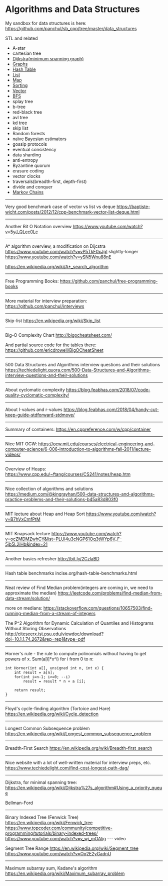 # Algorithms and Data Structures

My sandbox for data structures is here:
https://github.com/panchul/sb_cpp/tree/master/data_structures

STL and related

- A-star
- cartesian tree
- [Dijkstra(minimum spanning graph)](Dijkstra.md)
- [Graphs](Graphs.md)
- [Hash Table](HashTable.md)
- [List](List.md)
- [Map](Map.md)
- [Sorting](Sorting.md)
- [Vector](Vector.md)
- [BFS](BFS.md)
- splay tree
- b-tree
- red-black tree
- avl tree
- kd tree
- skip list
- Random forests
- naïve Bayesian estimators
- gossip protocols
- eventual consistency
- data sharding
- anti-entropy
- Byzantine quorum
- erasure coding
- vector clocks
- traversals(breadth-first, depth-first)
- divide and conquer
- [Markov Chains](MarkovChains.md)

---

Very good benchmark case of vector vs list vs deque
https://baptiste-wicht.com/posts/2012/12/cpp-benchmark-vector-list-deque.html

---

Another Bit O Notation overview
https://www.youtube.com/watch?v=5yJ_QLec0Lc

---

A* algorithm overview, a modification on Dijcstra
https://www.youtube.com/watch?v=vP5TkF0xJgI
slightly-longer
https://www.youtube.com/watch?v=ySN5Wnu88nE

https://en.wikipedia.org/wiki/A*_search_algorithm

---

Free Programming Books:
https://github.com/panchul/free-programming-books

---

More material for interview preparation:
https://github.com/panchul/interviews

---

Skip-list
https://en.wikipedia.org/wiki/Skip_list

---

Big-O Complexity Chart
http://bigocheatsheet.com/

And partial source code for the tables there:
https://github.com/ericdrowell/BigOCheatSheet

---

500 Data Structures and Algorithms interview questions and their solutions
https://techiedelight.quora.com/500-Data-Structures-and-Algorithms-interview-questions-and-their-solutions

---

About cyclomatic complexity
https://blog.feabhas.com/2018/07/code-quality-cyclomatic-complexity/

---

About l-values and r-values
https://blog.feabhas.com/2018/04/handy-cut-keep-guide-stdforward-stdmove/

---

Summary of containers:
https://en.cppreference.com/w/cpp/container

---

Nice MIT OCW:
https://ocw.mit.edu/courses/electrical-engineering-and-computer-science/6-006-introduction-to-algorithms-fall-2011/lecture-videos/

---

Overview of Heaps: 
https://www.cpp.edu/~ftang/courses/CS241/notes/heap.htm

---

Nice collection of algorithms and solutions
https://medium.com/@kingrayhan/500-data-structures-and-algorithms-practice-problems-and-their-solutions-b45a83d803f0

---

MIT lecture about Heap and Heap Sort
https://www.youtube.com/watch?v=B7hVxCmfPtM

---

MIT Knapsack lecture 
https://www.youtube.com/watch?v=ocZMDMZwhCY&list=PLUl4u3cNGP61Oq3tWYp6V_F-5jb5L2iHb&index=21

---

Another basics refresher 
http://bit.ly/2CzlaBD

---

Hash table benchmarks
incise.org/hash-table-benchmarks.html

---

Neat review of Find Median problem(integers are coming in, we need to approximate the median)
https://leetcode.com/problems/find-median-from-data-stream/solution/

more on medians:
https://stackoverflow.com/questions/10657503/find-running-median-from-a-stream-of-integers

The P^2 Algorithm for Dynamic Calculation of Quantiles and Histograms Without Storing Observations 
http://citeseerx.ist.psu.edu/viewdoc/download?doi=10.1.1.74.2672&rep=rep1&type=pdf

---

Horner's rule - the rule to compute polinomials without having to get powers of x.
Sum(a[i]*x^i) for i from 0 to n:

    int Horner(int a[], unsigned int n, int x) {
        int result = a[n];
        for(int i=n-1; i>=0; --i)
            result = result * n + a [i];
    
        return result;
    }

---

Floyd's cycle-finding algorithm (Tortoice and Hare)
https://en.wikipedia.org/wiki/Cycle_detection

---

Longest Common Subsequence problem
https://en.wikipedia.org/wiki/Longest_common_subsequence_problem

---

Breadth-First Search
https://en.wikipedia.org/wiki/Breadth-first_search

---

Nice website with a lot of well-written material for interview preps, etc.
https://www.techiedelight.com/find-cost-longest-path-dag/

---

Dijkstra, for minimal spanning tree:
https://en.wikipedia.org/wiki/Dijkstra%27s_algorithm#Using_a_priority_queue

Bellman-Ford

---

Binary Indexed Tree (Fenwick Tree)
https://en.wikipedia.org/wiki/Fenwick_tree
https://www.topcoder.com/community/competitive-programming/tutorials/binary-indexed-trees/
https://www.youtube.com/watch?v=v_wj_mOAlig  --- video

Segment Tree Range
https://en.wikipedia.org/wiki/Segment_tree
https://www.youtube.com/watch?v=Oq2E2yGadnU

---

Maximum subarray sum, Kadane's algorithm
https://en.wikipedia.org/wiki/Maximum_subarray_problem

---
